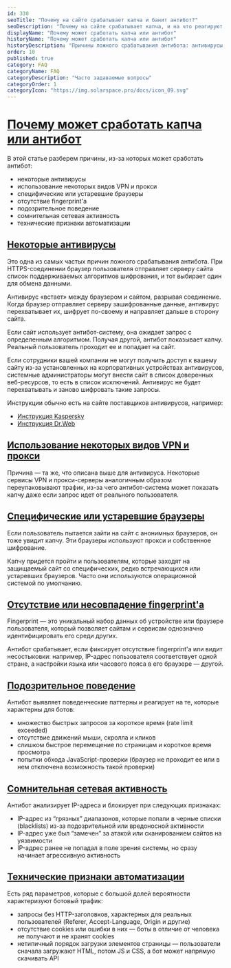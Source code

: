 ```yaml
---
id: 330
seoTitle: "Почему на сайте срабатывает капча и банит антибот?"
seoDescription: "Почему на сайте срабатывает капча, и на что реагируют антибот-системы? Расскажем, почему защита от ботов может забанить даже реальных пользователей."
displayName: "Почему может сработать капча или антибот"
historyName: "Почему может сработать капча или антибот"
historyDescription: "Причины ложного срабатывания антибота: антивирусы, прокси, поведение и другие сигналы"
order: 10
published: true
category: FAQ
categoryName: FAQ
categoryDescription: "Часто задаваемые вопросы"
categoryOrder: 1
categoryIcon: "https://img.solarspace.pro/docs/icon_09.svg"
---
```


# [Почему может сработать капча или антибот](why-antibot-triggers)

В этой статье разберем причины, из-за которых может сработать антибот:

* некоторые антивирусы
* использование некоторых видов VPN и прокси
* специфические или устаревшие браузеры
* отсутствие fingerprint'а
* подозрительное поведение
* сомнительная сетевая активность
* технические признаки автоматизации

## [Некоторые антивирусы](antivirus)

Это одна из самых частых причин ложного срабатывания антибота. При HTTPS-соединении браузер пользователя отправляет серверу сайта список поддерживаемых алгоритмов шифрования, и тот выбирает один для обмена данными.

Антивирус «встает» между браузером и сайтом, разрывая соединение. Когда браузер отправляет серверу зашифрованные данные, антивирус перехватывает их, шифрует по-своему и направляет дальше в сторону сайта.

Если сайт использует антибот-систему, она ожидает запрос с определенным алгоритмом. Получая другой, антибот показывает капчу. Реальный пользователь проходит ее и попадает на сайт.

Если сотрудники вашей компании не могут получить доступ к вашему сайту из-за установленных на корпоративных устройствах антивирусов, системные администраторы могут внести сайт в список доверенных веб-ресурсов, то есть в список исключений. Антивирус не будет перехватывать и заново шифровать такие запросы.

Инструкции обычно есть на сайте поставщиков антивирусов, например:

* [Инструкция Kaspersky](https://support.kaspersky.ru/common/error/other/15335#block3)
* [Инструкция Dr.Web](https://support.drweb.ru/show_faq/?question=16607)

## [Использование некоторых видов VPN и прокси](vpn-proxy)

Причина — та же, что описана выше для антивируса. Некоторые сервисы VPN и прокси-серверы аналогичным образом переупаковывают трафик, из-за чего антибот-система может показать капчу даже если запрос идет от реального пользователя.

## [Специфические или устаревшие браузеры](browsers)

Если пользователь пытается зайти на сайт с анонимных браузеров, он тоже увидит капчу. Эти браузеры используют прокси и собственное шифрование.

Капчу придется пройти и пользователям, которые заходят на защищаемый сайт со специфических, редко встречающихся или устаревших браузеров. Часто они используются операционной системой по умолчанию.

## [Отсутствие или несовпадение fingerprint'а](fingerprint)

Fingerprint — это уникальный набор данных об устройстве или браузере пользователя, который позволяет сайтам и сервисам однозначно идентифицировать его среди других.

Антибот срабатывает, если фиксирует отсутствие fingerprint'а или видит несостыковки: например, IP-адрес пользователя соответствует одной стране, а настройки языка или часового пояса в его браузере — другой.

## [Подозрительное поведение](behavior)

Антибот выявляет поведенческие паттерны и реагирует на те, которые характерны для ботов:

* множество быстрых запросов за короткое время (rate limit exceeded)
* отсутствие движений мыши, скролла и кликов
* слишком быстрое перемещение по страницам и короткое время просмотра
* попытки обхода JavaScript-проверки (браузер не проходит ее или в нем отключена возможность такой проверки)

## [Сомнительная сетевая активность](network-activity)

Антибот анализирует IP-адреса и блокирует при следующих признаках:

* IP-адрес из “грязных” диапазонов, которые попали в черные списки (blacklists) из-за подозрительной или вредоносной активности
* IP-адрес уже был “замечен” за атакой или сканированием сайтов на уязвимости
* IP-адрес ранее не попадал в поле зрения системы, но сразу начинает агрессивную активность

## [Технические признаки автоматизации](automation)

Есть ряд параметров, которые с большой долей вероятности характеризуют ботовый трафик:

* запросы без HTTP-заголовков, характерных для реальных пользователей (Referer, Accept-Language, Origin и другие)
* отсутствие cookies или ошибки в них — боты в отличие от человека не получают и не хранят cookies
* нетипичный порядок загрузки элементов страницы — пользователи сначала загружают HTML, потом JS и CSS, а бот может напрямую скачивать API
